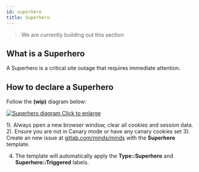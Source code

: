 ```yaml
---
id: superhero
title: Superhero
---
```


> We are currently building out this section

## What is a Superhero

A Superhero is a critical site outage that requires immediate attention.

## How to declare a Superhero

Follow the **(wip)** diagram below:

[![Superhero diagram](assets/superhero.png "Diagram of Minds Superhero")
Click to enlarge](assets/superhero.png)

1). Always ppen a new browser window, clear all cookies and session data.
2). Ensure you are not in Canary mode or have any canary cookies set
3). Create an new issue at [gitlab.com/minds/minds](gitlab.com/minds/minds) with the **Superhero** template.

4. The template will automatically apply the **Type::Superhero** and **Superhero::Triggered** labels.
